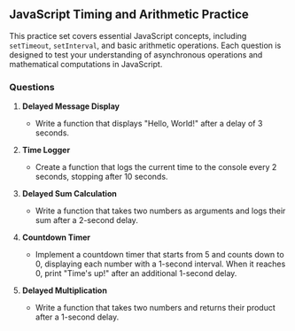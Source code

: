 
## JavaScript Timing and Arithmetic Practice

This practice set covers essential JavaScript concepts, including `setTimeout`, `setInterval`, and basic arithmetic operations. Each question is designed to test your understanding of asynchronous operations and mathematical computations in JavaScript.

### Questions

1. **Delayed Message Display**
   - Write a function that displays "Hello, World!" after a delay of 3 seconds.

2. **Time Logger**
   - Create a function that logs the current time to the console every 2 seconds, stopping after 10 seconds.

3. **Delayed Sum Calculation**
   - Write a function that takes two numbers as arguments and logs their sum after a 2-second delay.

4. **Countdown Timer**
   - Implement a countdown timer that starts from 5 and counts down to 0, displaying each number with a 1-second interval. When it reaches 0, print "Time's up!" after an additional 1-second delay.

5. **Delayed Multiplication**
   - Write a function that takes two numbers and returns their product after a 1-second delay.
